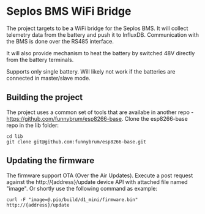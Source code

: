 # Seplos BMS WiFi Bridge

The project targets to be a WiFi bridge for the Seplos BMS. It will collect telemetry data from the battery and push it to InfluxDB. Communication with the BMS is done over the RS485 interface.

It will also provide mechanism to heat the battery by switched 48V directly from the battery terminals.

Supports only single battery. Will likely not work if the batteries are connected in master/slave mode.

## Building the project

The project uses a common set of tools that are availabe in another repo - https://github.com/funnybrum/esp8266-base. Clone the esp8266-base repo in the lib folder:

```
cd lib
git clone git@github.com:funnybrum/esp8266-base.git
```

## Updating the firmware
The firmware support OTA (Over the Air Updates). Execute a post request against the http://{address}/update device API with attached file named "image". Or shortly use the following command as example:

```
curl -F "image=@.pio/build/d1_mini/firmware.bin" http://{address}/update
```